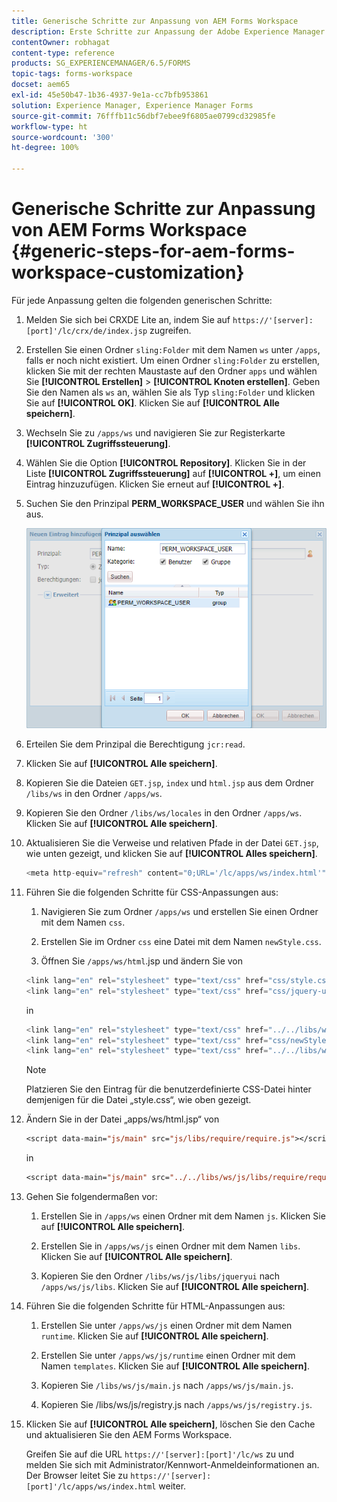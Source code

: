 ```yaml
---
title: Generische Schritte zur Anpassung von AEM Forms Workspace
description: Erste Schritte zur Anpassung der Adobe Experience Manager Forms Workspace-Benutzeroberfläche.
contentOwner: robhagat
content-type: reference
products: SG_EXPERIENCEMANAGER/6.5/FORMS
topic-tags: forms-workspace
docset: aem65
exl-id: 45e50b47-1b36-4937-9e1a-cc7bfb953861
solution: Experience Manager, Experience Manager Forms
source-git-commit: 76fffb11c56dbf7ebee9f6805ae0799cd32985fe
workflow-type: ht
source-wordcount: '300'
ht-degree: 100%

---
```


# Generische Schritte zur Anpassung von AEM Forms Workspace {#generic-steps-for-aem-forms-workspace-customization}

Für jede Anpassung gelten die folgenden generischen Schritte:

1. Melden Sie sich bei CRXDE Lite an, indem Sie auf `https://'[server]:[port]'/lc/crx/de/index.jsp` zugreifen.
1. Erstellen Sie einen Ordner `sling:Folder` mit dem Namen `ws` unter `/apps`, falls er noch nicht existiert. Um einen Ordner `sling:Folder` zu erstellen, klicken Sie mit der rechten Maustaste auf den Ordner `apps` und wählen Sie **[!UICONTROL Erstellen]** > **[!UICONTROL Knoten erstellen]**. Geben Sie den Namen als `ws` an, wählen Sie als Typ `sling:Folder` und klicken Sie auf **[!UICONTROL OK]**. Klicken Sie auf **[!UICONTROL Alle speichern]**.
1. Wechseln Sie zu `/apps/ws` und navigieren Sie zur Registerkarte **[!UICONTROL Zugriffssteuerung]**.
1. Wählen Sie die Option **[!UICONTROL Repository]**. Klicken Sie in der Liste **[!UICONTROL Zugriffssteuerung]** auf **[!UICONTROL +]**, um einen Eintrag hinzuzufügen. Klicken Sie erneut auf **[!UICONTROL +]**.
1. Suchen Sie den Prinzipal **PERM_WORKSPACE_USER** und wählen Sie ihn aus.

   ![Wählen Sie PERM_WORKSPACE_USER als Teil von allgemeinen Schritten, um HTML Workspace anzupassen](assets/perm_workspace_user.png)

1. Erteilen Sie dem Prinzipal die Berechtigung `jcr:read`.
1. Klicken Sie auf **[!UICONTROL Alle speichern]**.
1. Kopieren Sie die Dateien `GET.jsp`, `index` und `html.jsp` aus dem Ordner `/libs/ws` in den Ordner `/apps/ws`.
1. Kopieren Sie den Ordner `/libs/ws/locales` in den Ordner `/apps/ws`. Klicken Sie auf **[!UICONTROL Alle speichern]**.
1. Aktualisieren Sie die Verweise und relativen Pfade in der Datei `GET.jsp`, wie unten gezeigt, und klicken Sie auf **[!UICONTROL Alles speichern]**.

   ```javascript
   <meta http-equiv="refresh" content="0;URL='/lc/apps/ws/index.html'" />
   ```

1. Führen Sie die folgenden Schritte für CSS-Anpassungen aus:

   1. Navigieren Sie zum Ordner `/apps/ws` und erstellen Sie einen Ordner mit dem Namen `css`.

   1. Erstellen Sie im Ordner `css` eine Datei mit dem Namen `newStyle.css`.

   1. Öffnen Sie `/apps/ws/html`.jsp und ändern Sie von

   ```javascript
   <link lang="en" rel="stylesheet" type="text/css" href="css/style.css" />
   <link lang="en" rel="stylesheet" type="text/css" href="css/jquery-ui.css"/>
   ```

   in

   ```javascript
   <link lang="en" rel="stylesheet" type="text/css" href="../../libs/ws/css/style.css" />
   <link lang="en" rel="stylesheet" type="text/css" href="css/newStyle.css" />
   <link lang="en" rel="stylesheet" type="text/css" href="../../libs/ws/css/jquery-ui.css"/>
   ```

   >[!NOTE]
   >
   >Platzieren Sie den Eintrag für die benutzerdefinierte CSS-Datei hinter demjenigen für die Datei „style.css“, wie oben gezeigt.

1. Ändern Sie in der Datei „apps/ws/html.jsp“ von

   ```jsp
   <script data-main="js/main" src="js/libs/require/require.js"></script>
   ```

   in

   ```jsp
   <script data-main="js/main" src="../../libs/ws/js/libs/require/require.js"></script>
   ```

1. Gehen Sie folgendermaßen vor:

   1. Erstellen Sie in `/apps/ws` einen Ordner mit dem Namen `js`. Klicken Sie auf **[!UICONTROL Alle speichern]**.

   1. Erstellen Sie in `/apps/ws/js` einen Ordner mit dem Namen `libs`. Klicken Sie auf **[!UICONTROL Alle speichern]**.

   1. Kopieren Sie den Ordner `/libs/ws/js/libs/jqueryui` nach `/apps/ws/js/libs`. Klicken Sie auf **[!UICONTROL Alle speichern]**.

1. Führen Sie die folgenden Schritte für HTML-Anpassungen aus:

   1. Erstellen Sie unter `/apps/ws/js` einen Ordner mit dem Namen `runtime`. Klicken Sie auf **[!UICONTROL Alle speichern]**.

   1. Erstellen Sie unter `/apps/ws/js/runtime` einen Ordner mit dem Namen `templates`. Klicken Sie auf **[!UICONTROL Alle speichern]**.

   1. Kopieren Sie `/libs/ws/js/main.js` nach `/apps/ws/js/main.js`.

   1. Kopieren Sie /libs/ws/js/registry.js nach `/apps/ws/js/registry.js`.

1. Klicken Sie auf **[!UICONTROL Alle speichern]**, löschen Sie den Cache und aktualisieren Sie den AEM Forms Workspace.

   Greifen Sie auf die URL `https://'[server]:[port]'/lc/ws` zu und melden Sie sich mit Administrator/Kennwort-Anmeldeinformationen an. Der Browser leitet Sie zu `https://'[server]:[port]'/lc/apps/ws/index.html` weiter.

